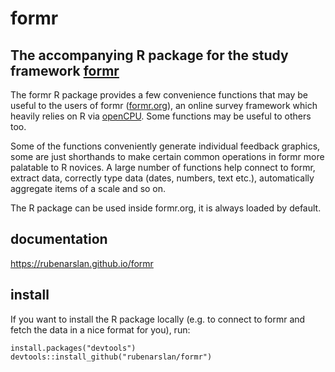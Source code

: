 # formr
## The accompanying R package for the study framework [formr](https://github.com/rubenarslan/formr.org) 

The formr R package provides a few convenience functions that may be useful to the users of formr ([formr.org](https://formr.org)), an online survey framework which heavily relies on R via [openCPU](https://github.com/jeroenooms/opencpu). Some functions may be useful to others too.

Some of the functions conveniently generate individual feedback graphics, some are just shorthands to make certain common operations in formr more palatable to R novices. A large number of functions help connect to formr, extract data, correctly type data (dates, numbers, text etc.), automatically aggregate items of a scale and so on.

The R package can be used inside formr.org, it is always loaded by default.

## documentation
https://rubenarslan.github.io/formr

## install

If you want to install the R package locally (e.g. to connect to formr and fetch the data in a nice format for you), run:

    install.packages("devtools")
    devtools::install_github("rubenarslan/formr")
